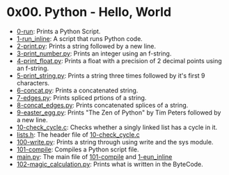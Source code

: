 # 0x00. Python - Hello, World
* [0-run](./0-run): Prints a Python Script.
* [1-run_inline](./1-run_inline): A script that runs Python code.
* [2-print.py](./2-print.py): Prints a string followed by a new line.
* [3-print_number.py](./3-print_number.py): Prints an integer using an f-string.
* [4-print_float.py](./4-print_float.py): Prints a float with a precision of 2 decimal points using an f-string.
* [5-print_string.py](./5-print_string.py): Prints a string three times followed by it's first 9 characters.
* [6-concat.py](./6-concat.py): Prints a concatenated string.
* [7-edges.py](./7-edges.py): Prints spliced prtions of a string.
* [8-concat_edges.py](./8-concat_edges.py): Prints concatenated splices of a string.
* [9-easter_egg.py](./9-easter_egg.py): Prints "The Zen of Python" by Tim Peters followed by a new line.
* [10-check_cycle.c](./10-check_cycle.c): Checks whether a singly linked list has a cycle in it.
* [lists.h](./lists.h): The header file of [10-check_cycle.c](./10-check_cycle.c)
* [100-write.py](./100-write.py): Prints a string through using write and the sys module.
* [101-compile](./101-compile): Compiles a Python script file.
* [main.py](./main.py): The main file of [101-compile](./101-compile) and [1-eun_inline](./1-run_inline)
* [102-magic_calculation.py](./102-magic_calculation.py): Prints what is written in the ByteCode.
